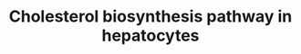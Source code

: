---
annotations:
- id: CL:0000182
  parent: native cell
  type: Cell Type Ontology
  value: hepatocyte
- id: PW:0000454
  parent: classic metabolic pathway
  type: Pathway Ontology
  value: cholesterol biosynthetic pathway
authors:
- LLadeira
- Susan
- DeSl
- Jmillanacosta
- Egonw
- Eweitz
citedin: ''
communities:
- ONTOX
description: This pathway was constructed based on the Brown et al 2021 book chapter
  (Cholesterol Synthesis), combined with the Reactome Cholesterol Synthesis pathway
  (DOI:10.3180/R-HSA-191273.7) and the WikiPathways WP4718 (Cholesterol metabolism
  with Bloch and Kandutsch-Russell pathways (Homo sapiens)). Additional information
  was incorporated based on the literature. All protein were curated for cell-specific
  (hepatocyte) isoforms.
last-edited: 2024-08-09
ndex: null
organisms:
- Homo sapiens
redirect_from:
- /index.php/Pathway:WP5329
- /instance/WP5329
- /instance/WP5329_r135219
revision: r135219
schema-jsonld:
- '@context': https://schema.org/
  '@id': https://wikipathways.github.io/pathways/WP5329.html
  '@type': Dataset
  creator:
    '@type': Organization
    name: WikiPathways
  description: This pathway was constructed based on the Brown et al 2021 book chapter
    (Cholesterol Synthesis), combined with the Reactome Cholesterol Synthesis pathway
    (DOI:10.3180/R-HSA-191273.7) and the WikiPathways WP4718 (Cholesterol metabolism
    with Bloch and Kandutsch-Russell pathways (Homo sapiens)). Additional information
    was incorporated based on the literature. All protein were curated for cell-specific
    (hepatocyte) isoforms.
  keywords:
  - 24,25-Dihydrolanosterol
  - 24,25-epoxycholesterol
  - 24S-hydroxycholesterol
  - 25-hydroxycholesterol
  - 27-hydroxycholesterol
  - 4beta-hydroxycholesterol
  - 7-Dehydrocholesterol
  - 7-Dehydrodemosterol
  - 7-oxocholesterol
  - 7alpha-hydroxycholesterol
  - ABCA1
  - ABCG1
  - ACAT2
  - ACOT1
  - ACOT2
  - ACSL1
  - ACSL3
  - ACSL4
  - Acetoacetyl-CoA
  - Acetyl-CoA
  - CH25H
  - CP7A1
  - CYP27A1
  - CYP46A1
  - CYP51A1
  - Cholestadienol
  - Cholestenone
  - Cholesterol
  - DHCR24
  - DHCR7
  - DMAPP
  - Desmosterol
  - Diepoxy-Squalene
  - Dihydro-FF-MAS
  - Dihydro-T-MAS
  - EBP
  - ELOVL2
  - ELOVL3
  - ELOVL4
  - ELOVL5
  - FADS1
  - FADS2
  - FAPP
  - FASN
  - FDFT1
  - FDPS
  - FF-MAS
  - GGPS1
  - GPP
  - HMG-CoA
  - HMGCR
  - HMGCS1
  - HMGCS2
  - HSD17B7
  - IDI1
  - IDI2
  - Isopentenyl diphosphate
  - LBR
  - LNSOL
  - LSS
  - Lathosterol
  - MSMO1
  - MVD
  - MVK
  - MYLIP
  - Mevalonate-P
  - Mevalonate-PP
  - Mevalonic acid
  - Mg2+
  - NR1H2
  - NR1H3
  - NSDHL
  - PLPP6
  - PMVK
  - Presqualene diphosphate
  - 'Presqualene monophosphate '
  - SC5D
  - SCD
  - SQLE
  - SQNE
  - SQOX
  - SREBF1
  - SREBF2
  - T-MAS
  - TM7SF2
  - Zymostenol
  - Zymosterol
  license: CC0
  name: Cholesterol biosynthesis pathway in hepatocytes
seo: CreativeWork
title: Cholesterol biosynthesis pathway in hepatocytes
wpid: WP5329
---